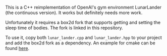 This is a C++ reimplementation of OpenAI's gym environment LunarLander (the continuous version).
It works but definitely needs more work.

Unfortunately it requires a box2d fork that supports getting and setting the sleep time of bodies.
The fork is linked in this repository.

To use it, copy both `lunar_lander.cpp` and `lunar_lander.hpp` to your project and add the box2d fork as a dependency.
An example for cmake can be found [here](https://github.com/instance01/GRAB0/blob/master/src/CMakeLists.txt).
